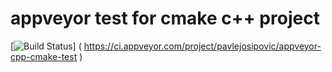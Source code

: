 # appveyor test for cmake c++ project
[![Build Status](https://ci.appveyor.com/api/projects/status/8tydd7wgqkjwh8ib?svg=true)] ( https://ci.appveyor.com/project/pavlejosipovic/appveyor-cpp-cmake-test )
